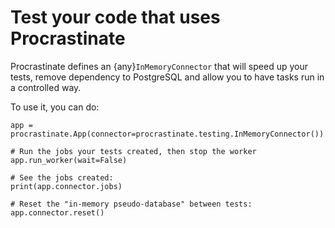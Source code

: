 # Test your code that uses Procrastinate

Procrastinate defines an {any}`InMemoryConnector` that will speed up your tests,
remove dependency to PostgreSQL and allow you to have tasks run in a
controlled way.

To use it, you can do:

```
app = procrastinate.App(connector=procrastinate.testing.InMemoryConnector())

# Run the jobs your tests created, then stop the worker
app.run_worker(wait=False)

# See the jobs created:
print(app.connector.jobs)

# Reset the "in-memory pseudo-database" between tests:
app.connector.reset()
```
